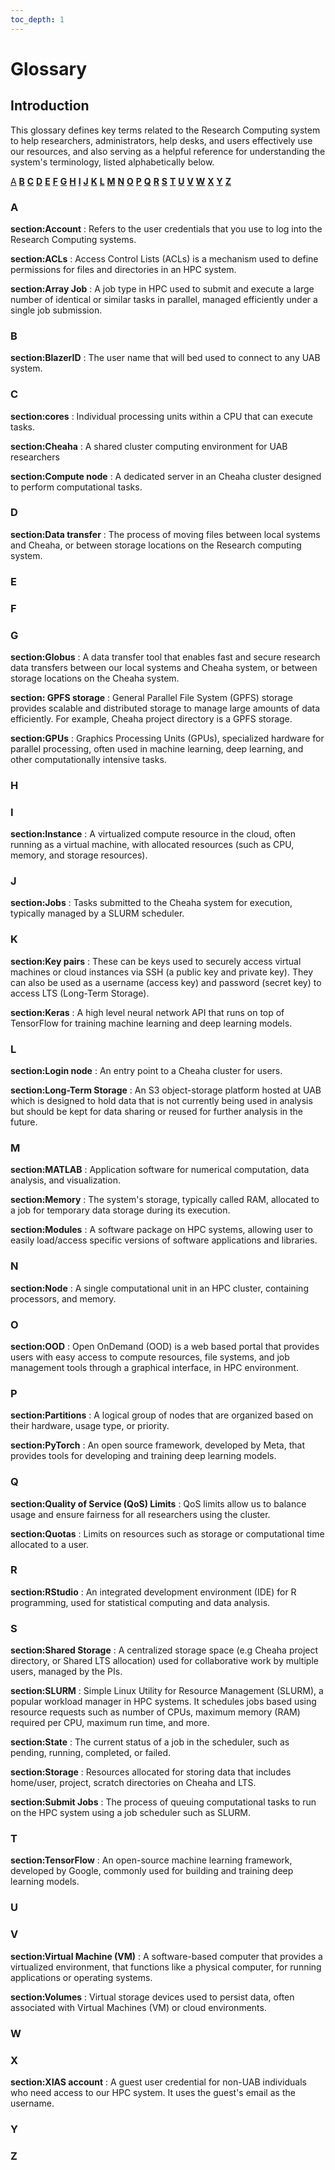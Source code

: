 ```yaml
---
toc_depth: 1
---
```


# Glossary

## Introduction

This glossary defines key terms related to the Research Computing system to help researchers, administrators, help desks, and users effectively use our resources, and also serving as a helpful reference for understanding the system's terminology, listed alphabetically below.

 [A](#a) [**B**](#b) [**C**](#c) [**D**](#d) [**E**](#e) [**F**](#f) [**G**](#g) [**H**](#h) [**I**](#i) [**J**](#j) [**K**](#k) [**L**](#l) [**M**](#m) [**N**](#n) [**O**](#o) [**P**](#p) [**Q**](#q) [**R**](#r) [**S**](#s) [**T**](#t) [**U**](#u) [**V**](#v) [**W**](#w) [**X**](#x) [**Y**](#y) [**Z**](#z)

### A

**section:Account**
:   Refers to the user credentials that you use to log into the Research Computing systems.

**section:ACLs**
:   Access Control Lists (ACLs) is a mechanism used to define permissions for files and directories in an HPC system.

**section:Array Job**
:   A job type in HPC used to submit and execute a large number of identical or similar tasks in parallel, managed efficiently under a single job submission.

### B

**section:BlazerID**
:   The user name that will bed used to connect to any UAB system.

### C

**section:cores**
:   Individual processing units within a CPU that can execute tasks.

**section:Cheaha**
:   A shared cluster computing environment for UAB researchers

**section:Compute node**
:   A dedicated server in an Cheaha cluster designed to perform computational tasks.

### D

**section:Data transfer**
:   The process of moving files between local systems and Cheaha, or between storage locations on the Research computing system.

### E

### F

### G

**section:Globus**
:    A data transfer tool that enables fast and secure research data transfers between our local systems and Cheaha system, or between storage locations on the Cheaha system.

**section: GPFS storage**
:   General Parallel File System (GPFS) storage provides scalable and distributed storage to manage large amounts of data efficiently. For example, Cheaha project directory is a GPFS storage.

**section:GPUs**
:   Graphics Processing Units (GPUs), specialized hardware for parallel processing, often used in machine learning, deep learning, and other computationally intensive tasks.

### H

### I

**section:Instance**
:   A virtualized compute resource in the cloud, often running as a virtual machine, with allocated resources (such as CPU, memory, and storage resources).

### J

**section:Jobs**
:   Tasks submitted to the Cheaha system for execution, typically managed by a SLURM scheduler.

### K

**section:Key pairs**
:   These can be keys used to securely access virtual machines or cloud instances via SSH (a public key and private key). They can also be used as a username (access key) and password (secret key) to access LTS (Long-Term Storage).

**section:Keras**
:   A high level neural network API that runs on top of TensorFlow for training machine learning and deep learning models.

### L

**section:Login node**
:   An entry point to a Cheaha cluster for users.

**section:Long-Term Storage**
:   An S3 object-storage platform hosted at UAB which is designed to hold data that is not currently being used in analysis but should be kept for data sharing or reused for further analysis in the future.

### M

**section:MATLAB**
:   Application software for numerical computation, data analysis, and visualization.

**section:Memory**
:   The system's storage, typically called RAM, allocated to a job for temporary data storage during its execution.

**section:Modules**
:    A software package on HPC systems, allowing user to easily load/access specific versions of software applications and libraries.

### N

**section:Node**
:   A single computational unit in an HPC cluster, containing processors, and memory.

### O

**section:OOD**
:   Open OnDemand (OOD) is a web based portal that provides users with easy access to compute resources, file systems, and job management tools through a graphical interface, in HPC environment.

### P

**section:Partitions**
:   A logical group of nodes that are organized based on their hardware, usage type, or priority.

**section:PyTorch**
:   An open source framework, developed by Meta, that provides tools for developing and training deep learning models.

### Q

**section:Quality of Service (QoS) Limits**
:   QoS limits allow us to balance usage and ensure fairness for all researchers using the cluster.

**section:Quotas**
:   Limits on resources such as storage or computational time allocated to a user.

### R

**section:RStudio**
:   An integrated development environment (IDE) for R programming, used for statistical computing and data analysis.

### S

**section:Shared Storage**
:   A centralized storage space (e.g Cheaha project directory, or Shared LTS allocation) used for collaborative work by multiple users, managed by the PIs.

**section:SLURM**
:   Simple Linux Utility for Resource Management (SLURM), a popular workload manager in HPC systems. It schedules jobs based using resource requests such as number of CPUs, maximum memory (RAM) required per CPU, maximum run time, and more.

**section:State**
:   The current status of a job in the scheduler, such as pending, running, completed, or failed.

**section:Storage**
:   Resources allocated for storing data that includes home/user, project, scratch directories on Cheaha and LTS.

**section:Submit Jobs**
:   The process of queuing computational tasks to run on the HPC system using a job scheduler such as SLURM.

### T

**section:TensorFlow**
:   An open-source machine learning framework, developed by Google, commonly used for building and training deep learning models.

### U

### V

**section:Virtual Machine (VM)**
:   A software-based computer that provides a virtualized environment, that functions like a physical computer, for running applications or operating systems.

**section:Volumes**
:   Virtual storage devices used to persist data, often associated with Virtual Machines (VM) or cloud environments.

### W

### X

**section:XIAS account**
:   A guest user credential for non-UAB individuals who need access to our HPC system. It uses the guest's email as the username.

### Y

### Z
<!-- <glossary::section> -->
